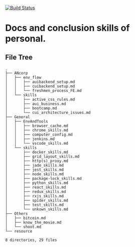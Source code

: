 [![Build Status](https://travis-ci.org/clownvary/docs.svg?branch=master)](https://travis-ci.org/clownvary/docs)
# Docs and conclusion skills of personal.
## File Tree
```
.
├── ANcorp
│   ├── env_flow
│   │   ├── auibackend_setup.md
│   │   ├── cuibackend_setup.md
│   │   └── freshmen_process_FE.md
│   └── skills
│       ├── active_css_rules.md
│       ├── aui_business.md
│       ├── bootcamp.md
│       └── cui_architecture_issues.md
├── General
│   ├── EnvAndTools
│   │   ├── browser_cache.md
│   │   ├── chrome_skills.md
│   │   ├── computer_config.md
│   │   ├── jenkins.md
│   │   └── vscode_skills.md
│   └── skills
│       ├── docker_skills.md
│       ├── grid_layout_skills.md
│       ├── http(s)_proxy.md
│       ├── jade_skills.md
│       ├── jest_skills.md
│       ├── node_skills.md
│       ├── package-lock_skills.md
│       ├── python_skills.md
│       ├── react_skills.md
│       ├── redux_skills.md
│       ├── rxjs_skills.md
│       ├── spider_skills.md
│       ├── test_skills.md
│       └── unkown_skills.md
├── Others
│   ├── bitcoin.md
│   ├── know_the_movie.md
│   └── shoot.md
└── resource

8 directories, 29 files

```